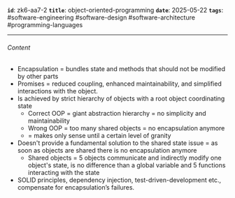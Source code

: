 **`id`**: zk6-aa7-2
**`title`**: object-oriented-programming
**`date`**: 2025-05-22
**`tags`**: #software-engineering #software-design #software-architecture #programming-languages

---

###### Content

-   Encapsulation = bundles state and methods that should not be modified by other parts
-   Promises = reduced coupling, enhanced maintainability, and simplified interactions with the object.
-   Is achieved by strict hierarchy of objects with a root object coordinating state
    -   Correct OOP = giant abstraction hierarchy = no simplicity and maintainability
    -   Wrong OOP = too many shared objects = no encapsulation anymore
    -   = makes only sense until a certain level of granity
-   Doesn't provide a fundamental solution to the shared state issue = as soon as objects are shared there is no encapsulation anymore
    -   Shared objects = 5 objects communicate and indirectly modify one object's state, is no difference than a global variable and 5 functions interacting with the state
-   SOLID principles, dependency injection, test-driven-development etc., compensate for encapsulation’s failures.
